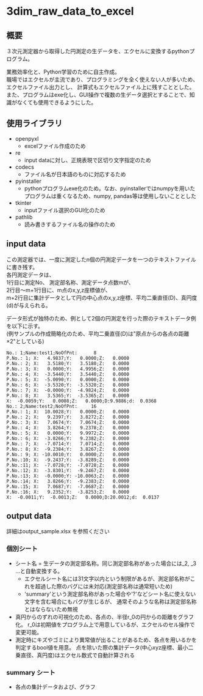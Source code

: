 # 3dim_raw_data_to_excel

## 概要
３次元測定器から取得した円測定の生データを、エクセルに変換するpythonプログラム。

業務効率化と、Python学習のために自主作成。  
職場ではエクセルが主流であり、プログラミングを全く使えない人が多いため、エクセルファイル出力とし、
計算式もエクセルファイル上に残すこととした。  
また、プログラムはexe化し、GUI操作で複数の生データ選択とすることで、知識がなくても使用できるようにした。  

## 使用ライブラリ
 - openpyxl
    + excelファイル作成のため
 - re
    + input dataに対し、正規表現で区切り文字指定のため
 - codecs
    + ファイル名が日本語のものに対応するため    
 - pyinstaller
    + pythonプログラムexe化のため。なお、pyinstallerではnumpyを用いたプログラムは重くなるため、numpy, pandas等は使用しないこととした
 - tkinter
    + inputファイル選択のGUI化のため
 - pathlib
    + 読み書きするファイル名の操作のため
 

## input data
この測定器では、一度に測定したn個の円測定データを一つのテキストファイルに書き残す。  
各円測定データは、  
1行目に測定No、 測定部名称、測定データ点数mが、  
2行目～m+1行目に、m点のx,y,z座標値が、  
m+2行目に集計データとして円の中心点のx,y,z座標、平均二乗直径(D)、真円度(d)が与えられる。

データ形式が独特のため、例として2個の円測定を行った際のテキストデータ例を以下に示す。  
(例サンプルの作成簡略化のため、平均二乗直径(D)は"原点からの各点の距離×2"としている)


```
No.: 1;Name:test1;NoOfPnt:      8  
P.No.: 1; X:   4.9837;Y:   0.0000;Z:   0.0000  
P.No.: 2; X:   3.5180;Y:   3.5180;Z:   0.0000  
P.No.: 3; X:   0.0000;Y:   4.9956;Z:   0.0000  
P.No.: 4; X:  -3.5440;Y:   3.5440;Z:   0.0000  
P.No.: 5; X:  -5.0090;Y:   0.0000;Z:   0.0000  
P.No.: 6; X:  -3.5320;Y:  -3.5320;Z:   0.0000  
P.No.: 7; X:  -0.0000;Y:  -4.9824;Z:   0.0000  
P.No.: 8; X:   3.5365;Y:  -3.5365;Z:   0.0000  
X:  -0.0059;Y:   0.0008;Z:   0.0000;D:9.9886;d:  0.0368  
No.: 2;Name:test2;NoOfPnt:     16  
P.No.: 1; X:  10.0028;Y:   0.0000;Z:   0.0000  
P.No.: 2; X:   9.2397;Y:   3.8272;Z:   0.0000  
P.No.: 3; X:   7.0674;Y:   7.0674;Z:   0.0000  
P.No.: 4; X:   3.8264;Y:   9.2378;Z:   0.0000  
P.No.: 5; X:   0.0000;Y:   9.9972;Z:   0.0000  
P.No.: 6; X:  -3.8266;Y:   9.2382;Z:   0.0000  
P.No.: 7; X:  -7.0714;Y:   7.0714;Z:   0.0000  
P.No.: 8; X:  -9.2384;Y:   3.8267;Z:   0.0000  
P.No.: 9; X: -10.0010;Y:   0.0000;Z:   0.0000  
P.No.:10; X:  -9.2437;Y:  -3.8289;Z:   0.0000  
P.No.:11; X:  -7.0728;Y:  -7.0728;Z:   0.0000  
P.No.:12; X:  -3.8301;Y:  -9.2467;Z:   0.0000  
P.No.:13; X:  -0.0000;Y: -10.0063;Z:   0.0000  
P.No.:14; X:   3.8266;Y:  -9.2383;Z:   0.0000  
P.No.:15; X:   7.0687;Y:  -7.0687;Z:   0.0000  
P.No.:16; X:   9.2352;Y:  -3.8253;Z:   0.0000  
X:  -0.0011;Y:  -0.0013;Z:   0.0000;D:20.0012;d:  0.0137  
```

## output data  
詳細はoutput_sample.xlsx を参照ください
### 個別シート
- シート名 = 生データの測定部名称。同じ測定部名称があった場合には_2, _3 ...と自動変換する。  
   + エクセルシート名には31文字以内という制限があるが、測定部名称がこれを超過した際のバグには未対応(測定部名称は通常短いため)  
   + 'summary'という測定部名称があった場合や'?'などシート名に使えない文字を含む場合にもバグが生じるが、
      通常そのような名称は測定部名称とはならないため無視
- 真円からのずれの可視化のため、各点の、半径r_0の円からの距離をグラフ化。
r_0は初期値をプログラム上で用意しているが、エクセルのセル操作で変更可能。
- 測定時にキズやゴミにより異常値が出ることがあるため、各点を用いるかを判定するbool値を用意。
  点を除いた際の集計データ(中心xyz座標、最小二乗直径、真円度)はエクセル数式で自動計算される
### summary シート
- 各点の集計データおよび、グラフ
